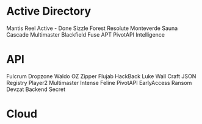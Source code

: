 # Active Directory 

Mantis
Reel
Active - Done
Sizzle
Forest
Resolute
Monteverde
Sauna
Cascade
Multimaster
Blackfield
Fuse
APT
PivotAPI
Intelligence


# API

Fulcrum
Dropzone
Waldo
OZ
Zipper
Flujab
HackBack
Luke
Wall
Craft
JSON
Registry
Player2
Multimaster
Intense
Feline
PivotAPI
EarlyAccess
Ransom
Devzat
Backend
Secret

# Cloud